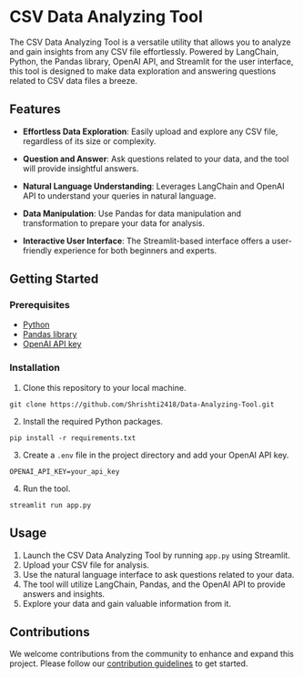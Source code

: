 # CSV Data Analyzing Tool


The CSV Data Analyzing Tool is a versatile utility that allows you to analyze and gain insights from any CSV file effortlessly. Powered by LangChain, Python, the Pandas library, OpenAI API, and Streamlit for the user interface, this tool is designed to make data exploration and answering questions related to CSV data files a breeze.

## Features

- **Effortless Data Exploration**: Easily upload and explore any CSV file, regardless of its size or complexity.

- **Question and Answer**: Ask questions related to your data, and the tool will provide insightful answers.

- **Natural Language Understanding**: Leverages LangChain and OpenAI API to understand your queries in natural language.

- **Data Manipulation**: Use Pandas for data manipulation and transformation to prepare your data for analysis.

- **Interactive User Interface**: The Streamlit-based interface offers a user-friendly experience for both beginners and experts.

## Getting Started

### Prerequisites

- [Python](https://www.python.org/downloads/)
- [Pandas library](https://pandas.pydata.org/)
- [OpenAI API key](https://beta.openai.com/signup/)

### Installation

1. Clone this repository to your local machine.

```shell
git clone https://github.com/Shrishti2418/Data-Analyzing-Tool.git
```

2. Install the required Python packages.

```shell
pip install -r requirements.txt
```

3. Create a `.env` file in the project directory and add your OpenAI API key.

```shell
OPENAI_API_KEY=your_api_key
```

4. Run the tool.

```shell
streamlit run app.py
```

## Usage

1. Launch the CSV Data Analyzing Tool by running `app.py` using Streamlit.
2. Upload your CSV file for analysis.
3. Use the natural language interface to ask questions related to your data.
4. The tool will utilize LangChain, Pandas, and the OpenAI API to provide answers and insights.
5. Explore your data and gain valuable information from it.

## Contributions

We welcome contributions from the community to enhance and expand this project. Please follow our [contribution guidelines](CONTRIBUTING.md) to get started.

